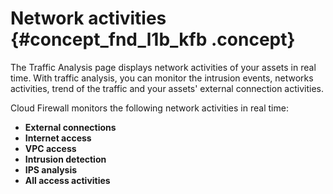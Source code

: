 # Network activities {#concept_fnd_l1b_kfb .concept}

The Traffic Analysis page displays network activities of your assets in real time. With traffic analysis, you can monitor the intrusion events, networks activities, trend of the traffic and your assets' external connection activities.

Cloud Firewall monitors the following network activities in real time:

-   **External connections**
-   **Internet access**
-   **VPC access**
-   **Intrusion detection**
-   **IPS analysis**
-   **All access activities**

